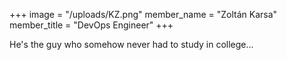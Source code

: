 +++
image = "/uploads/KZ.png"
member_name = "Zoltán Karsa"
member_title = "DevOps Engineer"
+++

He's the guy who somehow never had to study in college...
